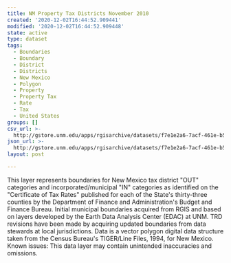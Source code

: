 ```yaml
---
title: NM Property Tax Districts November 2010
created: '2020-12-02T16:44:52.909441'
modified: '2020-12-02T16:44:52.909448'
state: active
type: dataset
tags:
  - Boundaries
  - Boundary
  - District
  - Districts
  - New Mexico
  - Polygon
  - Property
  - Property Tax
  - Rate
  - Tax
  - United States
groups: []
csv_url: >-
  http://gstore.unm.edu/apps/rgisarchive/datasets/f7e1e2a6-7acf-461e-b52f-318d2c600450/nmpropertytaxdistricts_nov2010.derived.csv
json_url: >-
  http://gstore.unm.edu/apps/rgisarchive/datasets/f7e1e2a6-7acf-461e-b52f-318d2c600450/nmpropertytaxdistricts_nov2010.derived.json
layout: post

---
```

 This layer represents boundaries for New Mexico tax district "OUT" categories and incorporated/municipal "IN" categories as identified on the "Certificate of Tax Rates" published for each of the State's thirty-three counties by the Department of Finance and Administration's Budget and Finance Bureau. Initial municipal boundaries acquired from RGIS and based on layers developed by the Earth Data Analysis Center (EDAC) at UNM. TRD revisions have been made by acquiring updated boundaries from data stewards at local jurisdictions. Data is a vector polygon digital data structure taken from the Census Bureau's TIGER/Line Files, 1994, for New Mexico. Known issues: This data layer may contain unintended inaccuracies and omissions. 
